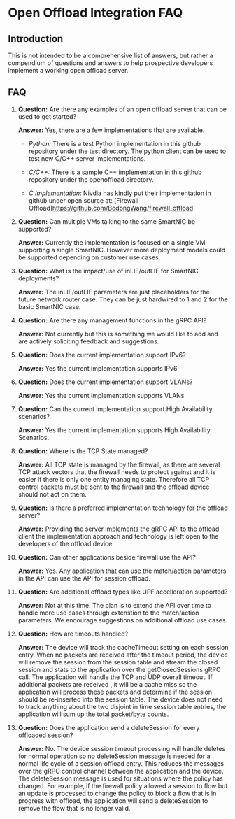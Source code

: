 # Open Offload Integration FAQ

## Introduction
This is not intended to be a comprehensive list of answers, but rather a compendium of questions and answers to help prospective developers implement a working open offload server.

## FAQ

1. **Question:** Are there any examples of an open offload server that can be used to get started?

    **Answer:** Yes, there are a few implementations that are available.

    * *Python:* There is a test Python implementation in this github repository under the test directory. The python client can be used to test new C/C++ server implementations.

    * *C/C++:* There is a sample C++ implementation in this github repository under the openoffload directory.

    * *C Implementation:* Nivdia has kindly put their implementation in github under open source at: [Firewall Offload]https://github.com/BodongWang/firewall_offload

2. **Question:** Can multiple VMs talking to the same SmartNIC be supported?

    **Answer:** Currently the implementation is focused on a single VM supporting a single SmartNIC. However more deployment models could be supported depending on customer use cases.

3. **Question:** What is the impact/use of inLIF/outLIF for SmartNIC deployments?

    **Answer:** The inLIF/outLIF parameters are just placeholders for the future network router case. They can be just hardwired to 1 and 2 for the basic SmartNIC case.

4. **Question:** Are there any management functions in the gRPC API?

    **Answer:** Not currently but this is something we would like to add and are actively soliciting feedback and suggestions.

5. **Question:** Does the current implementation support IPv6?

    **Answer:** Yes the current implementation supports IPv6

6. **Question:** Does the current implementation support VLANs?

    **Answer:** Yes the current implementation supports VLANs

7. **Question:** Can the current implementation support High Availability scenarios?

    **Answer:** Yes the current implementation supports High Availability Scenarios.

8. **Question:** Where is the TCP State managed?

    **Answer:** All TCP state is managed by the firewall, as there are several TCP attack vectors that the firewall needs to protect against and it is easier if there is only one entity managing state. Therefore all TCP control packets must be sent to the firewall and the offload device should not act on them.

9. **Question:** Is there a preferred implementation technology for the offload server?

    **Answer:** Providing the server implements the gRPC API to the offload client the implementation approach and technology is left open to the developers of the offload device.

10. **Question:** Can other applications beside firewall use the API?

     **Answer:** Yes. Any application that can use the match/action parameters in the API can use the API for session offload.

11. **Question:** Are additional offload types like UPF accelleration supported?

     **Answer:** Not at this time. The plan is to extend the API over time to handle more use cases through extenstion to the match/action parameters. We encourage suggestions on additional  offload use cases.

12. **Question:** How are timeouts handled?

     **Answer:**  The device will track the cacheTimeout setting on each session entry. When no packets are received after the timeout period, the device will remove the session from the session table and stream the closed session and stats to the application over the getClosedSessions gRPC call. The application will handle the TCP and UDP overall timeout. If additional packets are received , it will be a cache miss so the application will process these packets and determine if the session should be re-inserted into the session table. The device does not need to track anything about the two disjoint in time session table entries, the application will sum up the total packet/byte counts. 

13. **Question:** Does the application send a deleteSession for every offloaded session?

     **Answer:**  No. The device session timeout processing will handle deletes for normal operation so no deleteSession message is needed for a normal life cycle of a session offload entry. This reduces the messages over the gRPC control channel between the application and the device. The deleteSession message is used for situations where the policy has changed. For example, if the firewall policy allowed a session to flow but an update is processed to change the policy to block a flow that is in progress with offload, the application will send a deleteSession to remove the flow that is no longer valid.
